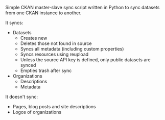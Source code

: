 Simple CKAN master-slave sync script written in Python
to sync datasets from one CKAN instance to another.

It syncs:
- Datasets
    - Creates new
    - Deletes those not found in source
    - Syncs all metadata (including custom properties)
    - Syncs resources using reupload
    - Unless the source API key is defined, only public
      datasets are synced
    - Empties trash after sync
- Organizations
    - Descriptions
    - Metadata

It doesn't sync:
- Pages, blog posts and site descriptions
- Logos of organizations
